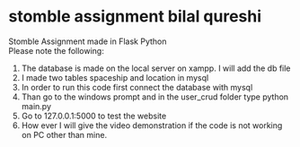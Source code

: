 # stomble assignment bilal qureshi <br/>

Stomble Assignment made in Flask Python <br/>
Please note the following: <br/>
1. The database is made on the local server on xampp. I will add the db file <br/>
2. I made two tables spaceship and location in mysql <br/>
3. In order to run this code first connect the database with mysql <br/>
4. Than go to the windows prompt and in the user_crud folder type python main.py <br/>
5. Go to 127.0.0.1:5000 to test the website <br/>
6. How ever I will give the video demonstration if the code is not working on PC other than mine.
